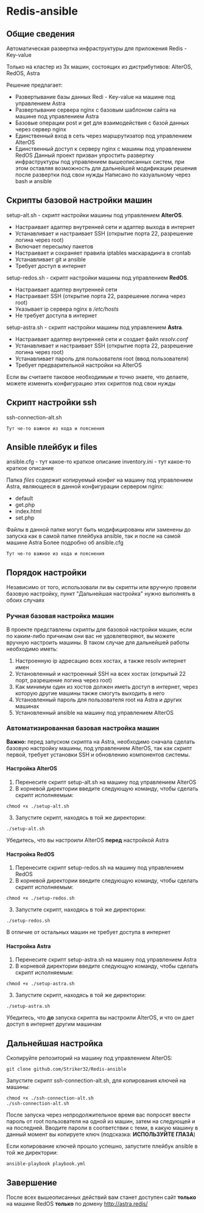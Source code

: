 # Redis-ansible
## Общие сведения
Автоматическая развертка инфраструктуры для приложения Redis - Key-value

Только на кластер из 3х машин, состоящих из дистрибутивов: AlterOS, RedOS, Astra

Решение предлагает:
+ Развертывание базы данных Redi - Key-value на машине под управлением Astra
+ Развертывание сервера nginx с базовым шаблоном сайта на машине под управлением Astra
+ Базовые операции post и get для взаимодействия с базой данных через сервер nginx
+ Единственный вход в сеть через маршрутизатор под управлением AlterOS
+ Единственный доступ к серверу nginx с машины под управлением RedOS
Данный проект призван упростить развертку инфраструктуры под управлением вышеописанных систем, при этом оставляя возможность для дальнейшей модификации решения после развертки под свои нужды
Написано по казуальному через bash и ansible
## Скрипты базовой настройки машин
setup-alt.sh - скрипт настройки машины под управлением **AlterOS**.
+ Настраивает адаптер внутренней сети и адаптер выхода в интернет
+ Устанавливает и настраивает SSH (открытие порта 22, разрешение логина через root)
+ Включает пересылку пакетов
+ Настраивает и сохраняет правила iptables маскарадинга в crontab
+ Устанавливает git и ansible
+ Требует доступ в интернет

setup-redos.sh - скрипт настройки машины под управлением **RedOS**. 
+ Настраивает адаптер внутренней сети
+ Настраивает SSH (открытие порта 22, разрешение логина через root)
+ Указывает ip сервера nginx в */etc/hosts*
+ Не требует доступа в интернет

setup-astra.sh - скрипт настройки машины под управлением **Astra**.
+ Настраивает адаптер внутренней сети и создает файл *resolv.conf*
+ Устанавливает и настраивает SSH (открытие порта 22, разрешение логина через root)
+ Устанавливает пароль для пользователя root (ввод пользователя)
+ Требует предварительной настройки на AlterOS

Если вы считаете таковое необходимым и точно знаете, что делаете, можете изменить конфигурацию этих скриптов под свои нужды
## Скрипт настройки ssh
ssh-connection-alt.sh 
```
Тут че-то важное из кода и пояснения
```

## Ansible плейбук и files
ansible.cfg - тут какое-то краткое описание
inventory.ini - тут какое-то краткое описание

Папка *files* содержит копируемый конфиг на машину под управлением Astra, являющееся в данной конфигурации сервером nginx:
+ default
+ get.php
+ index.html
+ set.php

Файлы в данной папке могут быть модифицированы или заменены до запуска как в самой папке плейбука ansible, так и после на самой машине Astra
Более подробно об ansible.cfg
```
Тут че-то важное из кода и пояснения
```

## Порядок настройки
Независимо от того, использовали ли вы скрипты или вручную провели базовую настройку, пункт "Дальнейшая настройка" нужно выполнять в обоих случаях
### Ручная базовая настройка машин
В проекте представлены скрипты для базовой настройки машин, если по каким-либо причинам они вас не удовлетворяют, вы можете вручную настроить машины. В таком случае для дальнейшей работы необходимо иметь:
1. Настроенную ip адресацию всех хостах, а также resolv интернет имен
2. Установленный и настроенный SSH на всех хостах (открытый 22 порт, разрешение логина через root)
3. Как минимум один из хостов должен иметь доступ в интернет, через которую другие машины также смогуть выходить в него
4. Установленный пароль для пользователя root на Astra и других машинах
5. Установленный ansible на машину под управлением AlterOS
### Автоматизированная базовая настройка машин
**Важно:** перед запуском скрипта на Astra, необходимо сначала сделать базовую настройку машины, под управлением AlterOS, так как скрипт первой, требует установки SSH и обновлению компонентов системы.
#### Настройка AlterOS
1. Перенесите скрипт setup-alt.sh на машину под управлением AlterOS
2. В корневой директории введите следующую команду, чтобы сделать скрипт исполняемым:
```
chmod +x ./setup-alt.sh
```
3. Запустите скрипт, находясь в той же директории:
```
./setup-alt.sh
```
Убедитесь, что вы настроили AlterOS **перед** настройкой Astra

#### Настройка RedOS
1. Перенесите скрипт setup-redos.sh на машину под управлением RedOS
2. В корневой директории введите следующую команду, чтобы сделать скрипт исполняемым:
```
chmod +x ./setup-redos.sh
```
3. Запустите скрипт, находясь в той же директории:
```
./setup-redos.sh
```
В отличие от остальных машин не требует доступа в интернет

#### Настройка Astra
1. Перенесите скрипт setup-astra.sh на машину под управлением Astra
2. В корневой директории введите следующую команду, чтобы сделать скрипт исполняемым:
```
chmod +x ./setup-astra.sh
```
3. Запустите скрипт, находясь в той же директории:
```
./setup-astra.sh
```
Убедитесь, что **до** запуска скрипта вы настроили AlterOS, и что он дает доступ в интернет другим машинам

## Дальнейшая настройка
Скопируйте репозиторий на машину под управлением AlterOS:
```
git clone github.com/Striker32/Redis-ansible
```
Запустите скрипт ssh-connection-alt.sh, для копирования ключей на машины:
```
chmod +x ./ssh-connection-alt.sh
./ssh-connection-alt.sh
```
После запуска через непродолжительное время вас попросят ввести пароль от root пользователя на одной из машин, затем на следующей и на последней. Вводите пароли в соответствии с теми, в какую машину в данный момент вы копируете ключ (подсказка: **ИСПОЛЬЗУЙТЕ ГЛАЗА**)

Если копирование ключей прошло успешно, запустите плейбук ansible в той же директории:
```
ansible-playbook playbook.yml
```
## Завершение
После всех вышеописанных действий вам станет доступен сайт **только** на машине RedOS **только** по домену http://astra.redis/
